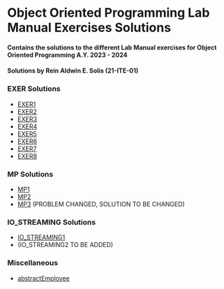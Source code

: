 # Object Oriented Programming Lab Manual Exercises Solutions

#### Contains the solutions to the different Lab Manual exercises for Object Oriented Programming A.Y. 2023 - 2024

#### Solutions by Rein Aldwin E. Solis (21-ITE-01)

### EXER Solutions
- [EXER1](EXER1/src/exer1/)
- [EXER2](EXER2/src/exer2/)
- [EXER3](EXER3/src/exer3/)
- [EXER4](EXER4/src/exer4/)
- [EXER5](EXER5/src/exer5/)
- [EXER6](EXER6/src/exer6/)
- [EXER7](EXER7/src/exer7/)
- [EXER8](EXER8/src/exer8/)

### MP Solutions
- [MP1](MP1/src/mp1/)
- [MP2](MP2/src/mp2/)
- [MP3](MP3/src/mp3/) (PROBLEM CHANGED, SOLUTION TO BE CHANGED)

### IO_STREAMING Solutions
- [IO_STREAMING1](IO_STREAMING1/src/io_streaming1)
- (IO_STREAMING2 TO BE ADDED)

### Miscellaneous
- [abstractEmployee](abstractEmployee/src/abstractemployee/)